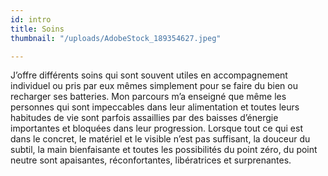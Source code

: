 ```yaml
---
id: intro
title: Soins
thumbnail: "/uploads/AdobeStock_189354627.jpeg"

---
```

J’offre différents soins qui sont souvent utiles en accompagnement individuel ou pris par eux mêmes simplement pour se faire du bien ou recharger ses batteries. Mon parcours m’a enseigné que même les personnes qui sont impeccables dans leur alimentation et toutes leurs habitudes de vie sont parfois assaillies par des baisses d’énergie importantes et bloquées dans leur progression. Lorsque tout ce qui est dans le concret, le matériel et le visible n’est pas suffisant, la douceur du subtil, la main bienfaisante et toutes les possibilités du point zéro, du point neutre sont apaisantes, réconfortantes, libératrices et surprenantes.